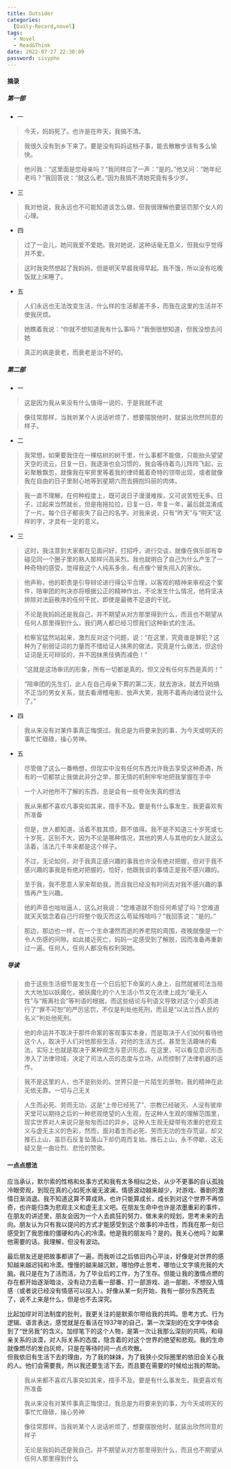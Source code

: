 ```yaml
---
title: Outsider
categories: 
  [Daily-Record,novel]
tags:
  - Novel
  - Read&Think
date: 2022-07-27 22:30:09
password: sisyphe
---
```

<!--more-->


#### 摘录

##### 第一部
- 一
> 今天，妈妈死了。也许是在昨天，我搞不清。

> 我很久没有到乡下来了。要是没有妈妈这档子事，能去散散步该有多么愉快。


> 他问我：“这里面是您母亲吗？”我同样应了一声：“是的。”他又问：“她年纪老吗？”我回答说：“就这么老。”因为我搞不清她究竟有多少岁。

 - 三

> 我对他说，我永远也不可能知道该怎么做，但我很理解他要惩罚那个女人的心理。

- 四

> 过了一会儿，她问我爱不爱她。我对她说，这种话毫无意义，但我似乎觉得并不爱。

> 这时我突然想起了我妈妈，但是明天早晨我得早起。我不饿，所以没有吃晚饭就上床睡了。

- 五

> 人们永远也无法改变生活，什么样的生活都差不多，而我在这里的生活并不使我厌烦。

> 她瞧着我说：“你就不想知道我有什么事吗？”我倒很想知道，但我没想去问她

> 真正的病是衰老，而衰老是治不好的。

##### 第二部
- 一
> 这是因为我从来没有什么值得一说的，于是我就不说

> 像往常那样，当我听某个人说话听烦了，想要摆脱他时，就装出欣然同意的样子。

- 二

> 我常想，如果要我住在一棵枯树的树干里，什么事都不能做，只能抬头望望天空的流云，日复一日，我逐渐也会习惯的，我会等待着鸟儿阵阵飞起，云彩聚散飘忽，就像我在牢房里等着我的律师戴着奇特的领带出现，或者就像我在自由的日子里耐心地等到星期六而去拥抱玛丽的肉体。

> 我一直不理解，在何种程度上，既可说日子漫漫难挨，又可说苦短无多。日子，过起来当然就长，但是拖拖拉拉，日复一日，年复一年，最后就混淆成了一片。每个日子都丧失了自己的名字。对我来说，只有“昨天”与“明天”这样的字，才具有一定的意义。

- 三

> 这时，我注意到大家都在见面问好，打招呼，进行交谈，就像在俱乐部有幸碰见同一个圈子里的熟人那样兴高采烈。我也就明白了自己为什么产生了一种奇特的感受，觉得我这个人纯系多余，有点像个冒失闯入的家伙。

> 他声称，他的职责是引导辩论进行得公平合理，以客观的精神来审视这个案件，陪审团的判决亦将根据公正的精神作出，不论发生什么情况，他将坚决排除对法庭秩序的任何干扰，即使是最微不足道的干扰。

> 不论是我妈妈还是我自己，并不期望从对方那里得到什么，而且也不期望从任何人那里得到什么，我们两人都已经习惯我们这种新式的生活。

> 检察官猛然站起来，激烈反对这个问题，说：“在这里，究竟谁是罪犯？这种为了削弱证词的力量而不惜给证人抹黑的做法，究竟是什么做法，但这份证词是无可辩驳的，并不因抹黑伎俩而减色！”

> “这就是这场审讯的形象，所有一切都是真的，但又没有任何东西是真的！”

> “陪审团的先生们，此人在自己母亲下葬的第二天，就去游泳，就去开始搞不正当的男女关系，就去看滑稽电影、放声大笑，我用不着再向诸位说什么了。”

- 四

> 我从来没有对某件事真正悔恨过。我总是为将要来到的事，为今天或明天的事忙忙碌碌，操心劳神。

- 五

> 尽管做了这么一番畅想，但现实中没有任何东西允许我去享受这种奇遇，所有的一切都禁止我做此非分之举，那无情的机制牢牢地把我掌握在手中

> 一个人对他所不了解的东西，总是会有一些夸张失真的想法

> 我从来都不喜欢凡事突如其来，措手不及。要是有什么事发生，我更喜欢有所准备

> 但是，世人都知道，活着不胜其烦，颇不值得。我不是不知道三十岁死或七十岁死，区别不大，因为不论是哪种情况，其他的男人与其他的女人就这么活着，活法几千年来都是这个样子。

> 不过，无论如何，对于我真正感兴趣的事我也许没有绝对把握，但对于我不感兴趣的事我是有绝对把握的，恰好，他跟我谈的事情正是我不感兴趣的。

> 至于我，我不愿意人家来帮助我，而且我已经没有时间去对我不感兴趣的事情再产生兴趣。

> 他的声音也咄咄逼人，这么对我说：“您难道就不抱任何希望了吗？您难道就天天惦念着自己行将整个毁灭而这么苟延残喘吗？”我回答说：“是的。”

> 那边，那边也一样，在一个生命凄然而逝的养老院的周围，夜晚就像是一个令人伤感的间隙。如此接近死亡，妈妈一定感受到了解脱，因而准备再重新过一遍。任何人，任何人都没有权利哭她。

##### 导读

> 由于这些生活细节是发生在一个日后犯下命案的人身上，自然就被司法当局大大地加以妖魔化，被妖魔化的个人生活小节又在法律上成为“毫无人性”与“叛离社会”等判语的根据，而这些结论与判语又导致对这个小职员进行了“罪不可恕”的严厉惩罚，不仅是判处他死刑，而且是“以法兰西人民的名义”判处他死刑。

> 他的命运并不取决于那件命案的客观事实本身，而是取决于人们如何看待他这个人，取决于人们对他那些生活，对他的生活方式，甚至生活趣味的看法，实际上也就是取决于某种观念与意识形态。在这里，可以看见意识形态渗入了法律领域，决定了司法人员的态度与立场，从而控制了法律机器的运作。

> 我不是这里的人，也不是别处的。世界只是一片陌生的景物，我的精神在此无依无靠。一切与己无关

> 人生而必死、劳而无功，这是“上帝已经死了”、宗教已经破灭、人没有彼岸天堂可以期待之后的一种悲观绝望的人生观，在这种人生观的理解范围里，现实世界对人来说只是匆匆而过的异乡。这种人生观无疑带有浓重的悲观主义与虚无主义的色彩，然而，面对着生而必死、劳而无功的生存荒诞，却又推石上山，虽巨石反复坠落山下却仍周而复始。推石上山，永不停歇，这无疑又是一曲壮烈、悲怆的赞歌。


#### 一点点想法

应当承认，默尔索的性格和处事方式和我有太多相似之处，从少不更事的自认孤独冷眼旁观，到现在真的心如死水毫无波澜，情感波动越来越少，对游戏、番剧的激情日渐消退。我不知道这算不算成熟，也许只能算成长，成长到对这个世界不再惊奇，也许能归类为悲观主义和虚无主义吧。在朋友生命中也许是浓墨重彩的事件，在朋友的讲述里，朋友会因为一个人去疯狂的努力，做未来的规划，思考未来的去向。朋友认为只有我以提问的方式才能感受到这个故事的冲击性，而我在那一刻已感受到了我思维的僵硬和内心的冷漠。他是我的朋友吗？是的。我关心他吗？如果他需要的话。我理解，但没有波动。

最后朋友还是把故事都讲了一遍，而我听过之后依旧内心平淡，好像是对世界的感知越来越迟钝和冷漠。慢慢的越来越沉默，哪怕停止思考，哪怕让文字填充我的大脑。我只是在为了活而活，为了毕业后的工作，为了生存。但能让我的激情点燃的存在都开始逐渐暗淡，没有动力去看一部番、打一部游戏、追一部剧，不想投入情感（或者说已经没有情感可以投入）。好像从某一刻开始，我有一部分东西死去了，说不上来是什么，但是也不去深究。

比起加缪对司法制度的批判，我更关注的是默索尔带给我的共鸣。思考方式、行为逻辑、语言表达，感觉就是在看活在1937年的自己，第一次深刻的在文字中体会到了“世另我”的含义。加缪笔下的这个人物，是第一次让我那么深刻的共鸣，和母亲关系的淡漠，对人际关系的态度，隐含着的对这个世界的绝望和悲观。我的生命就像燃尽的发白灰烬，只是在等待时间一点点吹散。<br>但我依旧有生活下去的理由，为了我的妹妹，为了我狭小交际圈里的依旧会关心我的人。他们会需要我，所以我还要生活下去，而且要在需要的时候给出我的帮助。

> 我从来都不喜欢凡事突如其来，措手不及。要是有什么事发生，我更喜欢有所准备
> 
> 我从来没有对某件事真正悔恨过。我总是为将要来到的事，为今天或明天的事忙忙碌碌，操心劳神
> 
> 像往常那样，当我听某个人说话听烦了，想要摆脱他时，就装出欣然同意的样子
> 
> 无论是我妈妈还是我自己，并不期望从对方那里得到什么，而且也不期望从任何人那里得到什么















